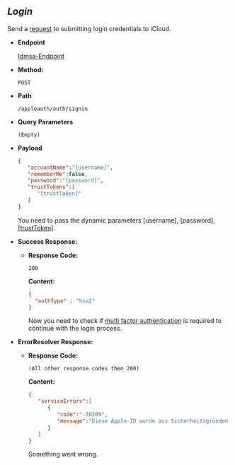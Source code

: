 *Login*
----
  Send a [request](../../definitions/requests/default-request.md) to submitting login credentials to iCloud.

* **Endpoint**
  
  [Idmsa-Endpoint](../../definitions/icloud/endpoints/idmsa.md)
  
* **Method:**

  `POST`
  
* **Path**

  `/appleauth/auth/signin`
  
* **Query Parameters**

  `(Empty)`

* **Payload**

  ```json
  {
     "accountName":"[username]",
     "rememberMe":false,
     "password":"[password]",
     "trustTokens":[
        "[trustToken]"
     ]
  }
  ```
   
   You need to pass the dynamic parameters [username], [password], [[trustToken]](../../definitions/icloud/variables/trust-token.md).

* **Success Response:**

  * **Response Code:**
  
    `200`
    
    **Content:** 
    
    ```json
    {
      "authType" : "hsa2"
    }
    ```
    
    Now you need to check if [multi factor authentication](./check-mfa.md) is required to continue with the login process. 
 
* **ErrorResolver Response:**

  * **Response Code:**
  
    `(All other response codes then 200)`
    
    **Content:** 
    
    ```json
    {
       "serviceErrors":[
          {
             "code":"-20209",
             "message":"Diese Apple-ID wurde aus Sicherheitsgründen deaktiviert. Du kannst deinen Account mit iForgot zurücksetzen (http://iforgot.apple.com)."
          }
       ]
    }
    ```
    
    Something went wrong.